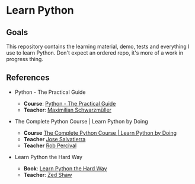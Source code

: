 # Learn Python

## Goals

This repository contains the learning material, demo, tests and everything I use to learn Python. Don't expect an ordered repo, it's more of a work in progress thing.

## References

- Python - The Practical Guide
  - **Course**: [Python - The Practical Guide](https://www.udemy.com/course/learn-python-by-building-a-blockchain-cryptocurrency)
  - **Teacher**: [Maximilian Schwarzmüller](https://www.udemy.com/user/maximilian-schwarzmuller/)

- The Complete Python Course | Learn Python by Doing
  - **Course** [The Complete Python Course | Learn Python by Doing](https://www.udemy.com/course/the-complete-python-course/)
  - **Teacher** [Jose Salvatierra](https://www.udemy.com/user/josesalvatierra/)
  - **Teacher** [Rob Percival](https://www.udemy.com/user/robpercival/)

- Learn Python the Hard Way
  - **Book**: [Learn Python the Hard Way](https://learnpythonthehardway.org/python3/)
  - **Teacher**: [Zed Shaw](https://en.wikipedia.org/wiki/Zed_Shaw)
